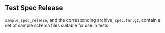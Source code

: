 ## Test Spec Release

`sample_spec_release`, and the corresponding archive, `spec.tar.gz`, contain a set of sample schema files suitable for use in tests.
